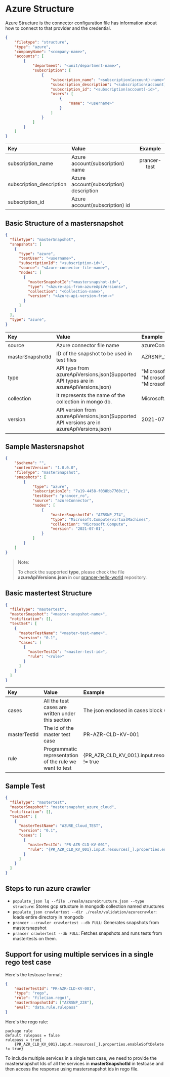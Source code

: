 # Azure Structure

Azure Structure is the connector configuration file has information about how to connect to that provider and the credential.

```json
{
    "filetype": "structure",
    "type": "azure",
    "companyName": "<company-name>",
    "accounts": [
        {
            "department": "<unit/department-name>",
            "subscription": [
                {
                    "subscription_name": "<subscription(account)-name>",
                    "subscription_description": "<subscription(account)-description>",
                    "subscription_id": "<subscription(account)-id>",
                    "users": [
                        {
                            "name": "<username>"
                        }
                    ]
                }
            ]
        }
    ]
}

```

| Key | Value | Example |
|:-----------|:------------|:------------:|
|subscription_name|Azure account(subscription) name|prancer-test|
|subscription_description|Azure account(subscription) description | |
|subscription_id|Azure account(subscription) id | |

## Basic Structure of a mastersnapshot

```json
{
  "fileType": "masterSnapshot",
  "snapshots": [
    {
      "type": "azure",
      "testUser": "<username>",
      "subscriptionId": "<subscription-id>",
      "source": "<Azure-connector-file-name>",
      "nodes": [
        {
          "masterSnapshotId":"<mastersnapshot-id>",
          "type": "<Azure-api-from-azureApiVersions>",
          "collection": "<Collection-name>",
          "version": "<Azure-api-version-from->"
        }
      ]
    }
  ],
  "type": "azure",
}
```

| Key|Value| Example|
|:---------------- |:------------|:------------|
| source| Azure connector file name |azureConnector|
| masterSnapshotId  |        ID of the snapshot to be used  in test files |     AZRSNP_274|
| type| API type from azureApiVersions.json(Supported API types are in azureApiVersions.json)|"Microsoft.Compute/virtualMachines",</br> "Microsoft.Sql/instancePools",</br> "Microsoft.HealthcareApis/services"|
| collection|        It represents the name of the collection in mongo db. |Microsoft.Compute|
| version|API version from azureApiVersions.json(Supported API versions are in azureApiVersions.json)|  2021-07-01|

## Sample Mastersnapshot

```json
{
    "$schema": "",
    "contentVersion": "1.0.0.0",
    "fileType": "masterSnapshot",
    "snapshots": [
        {
            "type": "azure",
            "subscriptionId": "7a19-4458-f038bb7760c1",
            "testUser": "prancer_ro",
            "source": "azureConnector",
            "nodes": [
                {
                    "masterSnapshotId": "AZRSNP_274",
                    "type": "Microsoft.Compute/virtualMachines",
                    "collection": "Microsoft.Compute",
                    "version": "2021-07-01",
                }
            ]
        }
    ]
}
```

> <Notetitle>Note:</Notetitle>
>
> To check the supported  **type**, please check the file **azureApiVersions.json** in our [prancer-hello-world](https://github.com/prancer-io/prancer-hello-world) repository.

## Basic mastertest Structure

```json
{
  "fileType": "mastertest",
  "masterSnapshot": "<master-snapshot-name>",
  "notification": [],
  "testSet": [
    {
      "masterTestName": "<master-test-name>",
      "version": "0.1",
      "cases": [
        {
          "masterTestId": "<master-test-id>",
          "rule": "<rule>"
        }
      ]
    }
  ]
}
```

| Key        | Value       | Example |
|:-----------|:------------|:------------|
| cases       |        All the test cases are written under this section |     The json enclosed in cases block (Refer below)    |
| masterTestId     |      The id of the master test case |    PR-AZR-CLD-KV-001    |
| rule       |        Programmatic representation of the rule we want to test | {PR_AZR_CLD_KV_001}.input.resources[_].properties.enableSoftDelete != true |

## Sample Test

```json
{
  "fileType": "mastertest",
  "masterSnapshot": "mastersnapshot_azure_cloud",
  "notification": [],
  "testSet": [
    {
      "masterTestName": "AZURE_Cloud_TEST",
      "version": "0.1",
      "cases": [
        {
          "masterTestId": "PR-AZR-CLD-KV-001",
          "rule": "{PR_AZR_CLD_KV_001}.input.resources[_].properties.enableSoftDelete != true",
        }
      ]
    }
  ]
}
```

## Steps to run azure crawler

- `populate_json lq --file ./realm/azureStructure.json --type structure`:  Stores gcp srtucture in mongodb collection named structures
- `populate_json crawlertest --dir ./realm/validation/azurecrawler`: loads entire directory in mongodb
- `prancer --crawler crawlertest --db FULL`: Generates snapshots from mastersnapshot
- `prancer crawlertest --db FULL`: Fetches snapshots and runs tests from mastertests on them.

## Support for using multiple services in a single rego test case

Here's the testcase format:

```json  
{           
    "masterTestId": "PR-AZR-CLD-KV-001",
    "type": "rego",
    "rule": "file(iam.rego)",
    "masterSnapshotId": ["AZRSNP_228"],
    "eval": "data.rule.rulepass"
}
```

Here's the rego rule:

	package rule
	default rulepass = false
	rulepass = true{
	    {PR_AZR_CLD_KV_001}.input.resources[_].properties.enableSoftDelete != true}

To include multiple services in a single test case, we need to provide the mastersnapshot Ids of all the services in **masterSnapshotId** in testcase and then access the response using mastersnapshot ids in rego file.
